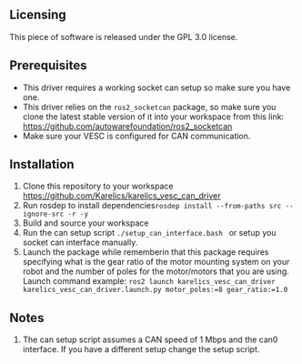 ## Licensing
This piece of software is released under the GPL 3.0 license.

## Prerequisites
- This driver requires a working socket can setup so make sure you have one.
- This driver relies on the `ros2_socketcan` package, so make sure you clone the latest stable version of it into your workspace from this link: https://github.com/autowarefoundation/ros2_socketcan
- Make sure your VESC is configured for CAN communication.

## Installation
1. Clone this repository to your workspace https://github.com/Karelics/karelics_vesc_can_driver
2. Run rosdep to install dependencies`rosdep install --from-paths src --ignore-src -r -y`
3. Build and source your workspace
4. Run the can setup script `./setup_can_interface.bash ` or setup you socket can interface manually.
5. Launch the package while rememberin that this package requires specifying what is the gear ratio of the motor mounting system on your robot and the number of poles for the motor/motors that you are using. Launch command example: `ros2 launch karelics_vesc_can_driver karelics_vesc_can_driver.launch.py motor_poles:=8 gear_ratio:=1.0`

## Notes
1. The can setup script assumes a CAN speed of 1 Mbps and the can0 interface. If you have a different setup change the setup script.

